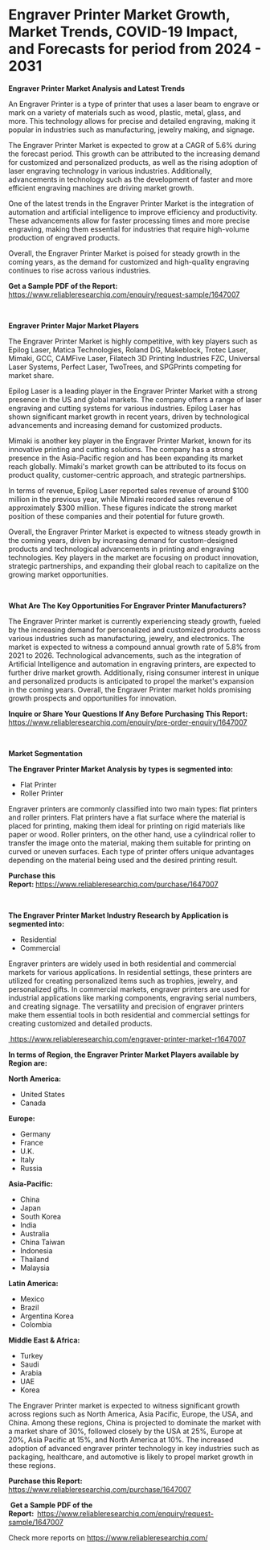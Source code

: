 <p><h1>Engraver Printer Market Growth, Market Trends, COVID-19 Impact, and Forecasts for period from 2024 - 2031</h1></p><p><strong>Engraver Printer Market Analysis and Latest Trends</strong></p>
<p><p>An Engraver Printer is a type of printer that uses a laser beam to engrave or mark on a variety of materials such as wood, plastic, metal, glass, and more. This technology allows for precise and detailed engraving, making it popular in industries such as manufacturing, jewelry making, and signage.</p><p>The Engraver Printer Market is expected to grow at a CAGR of 5.6% during the forecast period. This growth can be attributed to the increasing demand for customized and personalized products, as well as the rising adoption of laser engraving technology in various industries. Additionally, advancements in technology such as the development of faster and more efficient engraving machines are driving market growth.</p><p>One of the latest trends in the Engraver Printer Market is the integration of automation and artificial intelligence to improve efficiency and productivity. These advancements allow for faster processing times and more precise engraving, making them essential for industries that require high-volume production of engraved products.</p><p>Overall, the Engraver Printer Market is poised for steady growth in the coming years, as the demand for customized and high-quality engraving continues to rise across various industries.</p></p>
<p><strong>Get a Sample PDF of the Report:&nbsp;</strong> <a href="https://www.reliableresearchiq.com/enquiry/request-sample/1647007">https://www.reliableresearchiq.com/enquiry/request-sample/1647007</a></p>
<p>&nbsp;</p>
<p><strong>Engraver Printer Major Market Players</strong></p>
<p><p>The Engraver Printer Market is highly competitive, with key players such as Epilog Laser, Matica Technologies, Roland DG, Makeblock, Trotec Laser, Mimaki, GCC, CAMFive Laser, Filatech 3D Printing Industries FZC, Universal Laser Systems, Perfect Laser, TwoTrees, and SPGPrints competing for market share.</p><p>Epilog Laser is a leading player in the Engraver Printer Market with a strong presence in the US and global markets. The company offers a range of laser engraving and cutting systems for various industries. Epilog Laser has shown significant market growth in recent years, driven by technological advancements and increasing demand for customized products.</p><p>Mimaki is another key player in the Engraver Printer Market, known for its innovative printing and cutting solutions. The company has a strong presence in the Asia-Pacific region and has been expanding its market reach globally. Mimaki's market growth can be attributed to its focus on product quality, customer-centric approach, and strategic partnerships.</p><p>In terms of revenue, Epilog Laser reported sales revenue of around $100 million in the previous year, while Mimaki recorded sales revenue of approximately $300 million. These figures indicate the strong market position of these companies and their potential for future growth.</p><p>Overall, the Engraver Printer Market is expected to witness steady growth in the coming years, driven by increasing demand for custom-designed products and technological advancements in printing and engraving technologies. Key players in the market are focusing on product innovation, strategic partnerships, and expanding their global reach to capitalize on the growing market opportunities.</p></p>
<p>&nbsp;</p>
<p><strong>What Are The Key Opportunities For Engraver Printer Manufacturers?</strong></p>
<p><p>The Engraver Printer market is currently experiencing steady growth, fueled by the increasing demand for personalized and customized products across various industries such as manufacturing, jewelry, and electronics. The market is expected to witness a compound annual growth rate of 5.8% from 2021 to 2026. Technological advancements, such as the integration of Artificial Intelligence and automation in engraving printers, are expected to further drive market growth. Additionally, rising consumer interest in unique and personalized products is anticipated to propel the market's expansion in the coming years. Overall, the Engraver Printer market holds promising growth prospects and opportunities for innovation.</p></p>
<p><strong>Inquire or Share Your Questions If Any Before Purchasing This Report:</strong> <a href="https://www.reliableresearchiq.com/enquiry/pre-order-enquiry/1647007">https://www.reliableresearchiq.com/enquiry/pre-order-enquiry/1647007</a></p>
<p>&nbsp;</p>
<p><strong>Market Segmentation</strong></p>
<p><strong>The Engraver Printer Market Analysis by types is segmented into:</strong></p>
<p><ul><li>Flat Printer</li><li>Roller Printer</li></ul></p>
<p><p>Engraver printers are commonly classified into two main types: flat printers and roller printers. Flat printers have a flat surface where the material is placed for printing, making them ideal for printing on rigid materials like paper or wood. Roller printers, on the other hand, use a cylindrical roller to transfer the image onto the material, making them suitable for printing on curved or uneven surfaces. Each type of printer offers unique advantages depending on the material being used and the desired printing result.</p></p>
<p><strong>Purchase this Report:&nbsp;</strong><a href="https://www.reliableresearchiq.com/purchase/1647007">https://www.reliableresearchiq.com/purchase/1647007</a></p>
<p>&nbsp;</p>
<p><strong>The Engraver Printer Market Industry Research by Application is segmented into:</strong></p>
<p><ul><li>Residential</li><li>Commercial</li></ul></p>
<p><p>Engraver printers are widely used in both residential and commercial markets for various applications. In residential settings, these printers are utilized for creating personalized items such as trophies, jewelry, and personalized gifts. In commercial markets, engraver printers are used for industrial applications like marking components, engraving serial numbers, and creating signage. The versatility and precision of engraver printers make them essential tools in both residential and commercial settings for creating customized and detailed products.</p></p>
<p><a href="https://www.reliableresearchiq.com/engraver-printer-market-r1647007">&nbsp;https://www.reliableresearchiq.com/engraver-printer-market-r1647007</a></p>
<p><strong>In terms of Region, the Engraver Printer Market Players available by Region are:</strong></p>
<p>
    <p> <strong> North America: </strong>
        <ul>
            <li>United States</li>
            <li>Canada</li>
        </ul>
        </p> 
    <p> <strong> Europe: </strong>
        <ul>
            <li>Germany</li>
            <li>France</li>
            <li>U.K.</li>
            <li>Italy</li>
            <li>Russia</li>
        </ul>
        </p> 
    <p> <strong> Asia-Pacific: </strong>
        <ul>
            <li>China</li>
            <li>Japan</li>
            <li>South Korea</li>
            <li>India</li>
            <li>Australia</li>
            <li>China Taiwan</li>
            <li>Indonesia</li>
            <li>Thailand</li>
            <li>Malaysia</li>
        </ul>
        </p> 
    <p> <strong> Latin America: </strong>
        <ul>
            <li>Mexico</li>
            <li>Brazil</li>
            <li>Argentina Korea</li>
            <li>Colombia</li>
        </ul>
        </p> 
    <p> <strong> Middle East & Africa: </strong>
        <ul>
            <li>Turkey</li>
            <li>Saudi</li>
            <li>Arabia</li>
            <li>UAE</li>
            <li>Korea</li>
        </ul>
    </p>
    </p>
<p><p>The Engraver Printer market is expected to witness significant growth across regions such as North America, Asia Pacific, Europe, the USA, and China. Among these regions, China is projected to dominate the market with a market share of 30%, followed closely by the USA at 25%, Europe at 20%, Asia Pacific at 15%, and North America at 10%. The increased adoption of advanced engraver printer technology in key industries such as packaging, healthcare, and automotive is likely to propel market growth in these regions.</p></p>
<p><strong>Purchase this Report: </strong><a href="https://www.reliableresearchiq.com/purchase/1647007">https://www.reliableresearchiq.com/purchase/1647007</a></p>
<p>&nbsp;<strong>Get a Sample PDF of the Report:&nbsp;&nbsp;</strong><a href="https://www.reliableresearchiq.com/enquiry/request-sample/1647007">https://www.reliableresearchiq.com/enquiry/request-sample/1647007</a></p>
<p><strong></strong></p>
<p>Check more reports on <a href="https://www.reliableresearchiq.com/">https://www.reliableresearchiq.com/</a></p>
